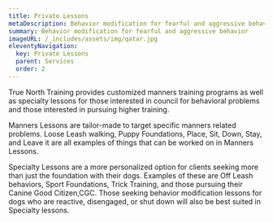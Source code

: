 ```yaml
---
title: Private Lessons
metaDescription: Behavior modification for fearful and aggressive behavior
summary: Behavior modification for fearful and aggressive behavior
imageURL: /_includes/assets/img/qatar.jpg
eleventyNavigation:
  key: Private Lessons
  parent: Services
  order: 2
---
```

True North Training provides customized manners training programs as well as specialty lessons for those interested in council for behavioral problems and those interested in pursuing higher training. 

Manners Lessons are tailor-made to target specific manners related problems. Loose Leash walking, Puppy Foundations, Place, Sit, Down, Stay, and Leave it are all examples of things that can be worked on in Manners Lessons. 

Specialty Lessons are a more personalized option for clients seeking more than just the foundation with their dogs. Examples of these are Off Leash behaviors, Sport Foundations, Trick Training, and those pursuing their Canine Good Citizen,CGC. Those seeking behavior modification lessons for dogs who are reactive, disengaged, or shut down will also be best suited in Specialty lessons. 
